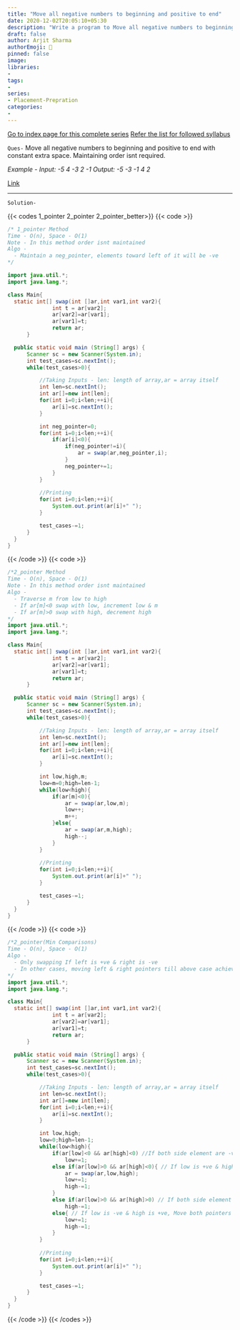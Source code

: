 ```yaml
---
title: "Move all negative numbers to beginning and positive to end"
date: 2020-12-02T20:05:10+05:30
description: "Write a program to Move all negative numbers to beginning and positive to end."
draft: false
author: Arjit Sharma
authorEmoji: 🤖
pinned: false
image: 
libraries:
- 
tags:
- 
series:
- Placement-Prepration
categories:
- 
---
```


[Go to index page for this complete series](https://www.arjitsharma.com/posts/pp-index)
[Refer the list for followed syllabus](https://github.com/ArjitS1/Coding/blob/main/FINAL450.xlsx)


`Ques-` Move all negative numbers to beginning and positive to end with constant extra space. Maintaining order isnt required.

_Example - 
Input:
-5 4 -3 2 -1
Output:
-5 -3 -1 4 2_

[Link](https://www.geeksforgeeks.org/move-negative-numbers-beginning-positive-end-constant-extra-space/)

---


`Solution-`

{{< codes 1_pointer 2_pointer 2_pointer_better>}}
  {{< code >}}
  ```java
/* 1_pointer Method
Time - O(n), Space - O(1)
Note - In this method order isnt maintained
Algo - 
	- Maintain a neg_pointer, elements toward left of it will be -ve
*/

import java.util.*;
import java.lang.*;

class Main{
	static int[] swap(int []ar,int var1,int var2){
				int t = ar[var2];
				ar[var2]=ar[var1];
				ar[var1]=t;
				return ar;
		}

	public static void main (String[] args) {
		Scanner sc = new Scanner(System.in);
		int test_cases=sc.nextInt();
		while(test_cases>0){

			//Taking Inputs - len: length of array,ar = array itself
			int len=sc.nextInt();
			int ar[]=new int[len];
			for(int i=0;i<len;++i){
				ar[i]=sc.nextInt();
			}

			int neg_pointer=0;
			for(int i=0;i<len;++i){
				if(ar[i]<0){
					if(neg_pointer!=i){
						ar = swap(ar,neg_pointer,i);
					}
					neg_pointer+=1;
				}
			}
			
			//Printing
			for(int i=0;i<len;++i){
				System.out.print(ar[i]+" ");
			}

			test_cases-=1;
		}
	}	
}
  ```
  {{< /code >}}
  {{< code >}}
  ```java	
/*2_pointer Method
Time - O(n), Space - O(1)
Note - In this method order isnt maintained
Algo - 
	- Traverse m from low to high
	- If ar[m]<0 swap with low, increment low & m
	- If ar[m]>0 swap with high, decrement high
*/
import java.util.*;
import java.lang.*;

class Main{
	static int[] swap(int []ar,int var1,int var2){
				int t = ar[var2];
				ar[var2]=ar[var1];
				ar[var1]=t;
				return ar;
		}

	public static void main (String[] args) {
		Scanner sc = new Scanner(System.in);
		int test_cases=sc.nextInt();
		while(test_cases>0){

			//Taking Inputs - len: length of array,ar = array itself
			int len=sc.nextInt();
			int ar[]=new int[len];
			for(int i=0;i<len;++i){
				ar[i]=sc.nextInt();
			}

			int low,high,m;
			low=m=0;high=len-1;
			while(low<high){
				if(ar[m]<0){
					ar = swap(ar,low,m);
					low++;
					m++;
				}else{
					ar = swap(ar,m,high);
					high--;
				}
			}
			
			//Printing
			for(int i=0;i<len;++i){
				System.out.print(ar[i]+" ");
			}

			test_cases-=1;
		}
	}	
}
  ```
  {{< /code >}}
  {{< code >}}
  ```java
/*2_pointer(Min Comparisons)
Time - O(n), Space - O(1)
Algo - 
	- Only swapping If left is +ve & right is -ve
	- In other cases, moving left & right pointers till above case achieved
*/
import java.util.*;
import java.lang.*;

class Main{
	static int[] swap(int []ar,int var1,int var2){
				int t = ar[var2];
				ar[var2]=ar[var1];
				ar[var1]=t;
				return ar;
		}

	public static void main (String[] args) {
		Scanner sc = new Scanner(System.in);
		int test_cases=sc.nextInt();
		while(test_cases>0){

			//Taking Inputs - len: length of array,ar = array itself
			int len=sc.nextInt();
			int ar[]=new int[len];
			for(int i=0;i<len;++i){
				ar[i]=sc.nextInt();
			}

			int low,high;
			low=0;high=len-1;
			while(low<high){
				if(ar[low]<0 && ar[high]<0) //If both side element are -ve, no point in swapping
					low+=1;
				else if(ar[low]>0 && ar[high]<0){ // If low is +ve & high is -ve, Swap
					ar = swap(ar,low,high);
					low+=1;
					high-=1;
				}
				else if(ar[low]>0 && ar[high]>0) // If both side element are +ve, no point in swapping
					high-=1;
				else{ // If low is -ve & high is +ve, Move both pointers
					low+=1;
					high-=1;
				}
			}
			
			//Printing
			for(int i=0;i<len;++i){
				System.out.print(ar[i]+" ");
			}

			test_cases-=1;
		}
	}	
}
```
  {{< /code >}}
{{< /codes >}}
